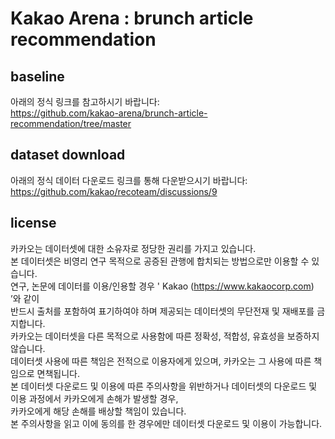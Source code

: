 # Kakao Arena : brunch article recommendation

## baseline  
아래의 정식 링크를 참고하시기 바랍니다:   
https://github.com/kakao-arena/brunch-article-recommendation/tree/master

## dataset download  
아래의 정식 데이터 다운로드 링크를 통해 다운받으시기 바랍니다:   
https://github.com/kakao/recoteam/discussions/9

## license   
카카오는 데이터셋에 대한 소유자로 정당한 권리를 가지고 있습니다.   
본 데이터셋은 비영리 연구 목적으로 공증된 관행에 합치되는 방법으로만 이용할 수 있습니다.   
연구, 논문에 데이터를 이용/인용할 경우 ' Kakao (https://www.kakaocorp.com) ’와 같이   
반드시 출처를 포함하여 표기하여야 하며 제공되는 데이터셋의 무단전재 및 재배포를 금지합니다.    
카카오는 데이터셋을 다른 목적으로 사용함에 따른 정확성, 적합성, 유효성을 보증하지 않습니다.  
데이터셋 사용에 따른 책임은 전적으로 이용자에게 있으며, 카카오는 그 사용에 따른 책임으로 면책됩니다.   
본 데이터셋 다운로드 및 이용에 따른 주의사항을 위반하거나 데이터셋의 다운로드 및 이용 과정에서 카카오에게 손해가 발생할 경우,   
카카오에게 해당 손해를 배상할 책임이 있습니다.     
본 주의사항을 읽고 이에 동의를 한 경우에만 데이터셋 다운로드 및 이용이 가능합니다.    
